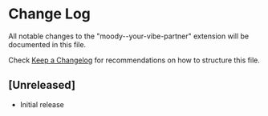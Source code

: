 # Change Log

All notable changes to the "moody--your-vibe-partner" extension will be documented in this file.

Check [Keep a Changelog](http://keepachangelog.com/) for recommendations on how to structure this file.

## [Unreleased]

- Initial release